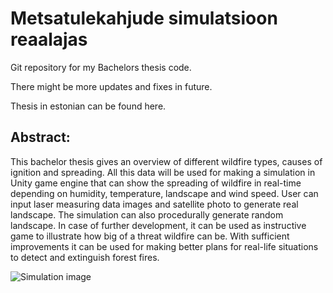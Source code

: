 # Metsatulekahjude simulatsioon reaalajas

Git repository for my Bachelors thesis code.

There might be more updates and fixes in future.

Thesis in estonian can be found here.


## Abstract:
This bachelor thesis gives an overview of different wildfire types, causes of ignition and spreading. All this data will be used for making a simulation in Unity game engine that can show the spreading of wildfire in real-time depending on humidity, temperature, landscape and wind speed. User can input laser measuring data images and satellite photo to generate real landscape. The simulation can also procedurally generate random landscape. In case of further development, it can be used as instructive game to illustrate how big of a threat wildfire can be. With sufficient improvements it can be used for making better plans for real-life situations to detect and extinguish forest fires.

![Simulation image](https://imgur.com/FY9RWyk.jpg)
